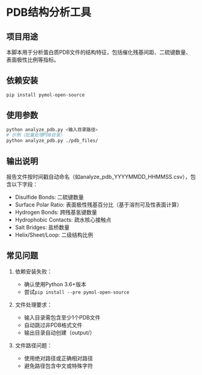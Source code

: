 # PDB结构分析工具

## 项目用途
本脚本用于分析蛋白质PDB文件的结构特征，包括催化残基间距、二硫键数量、表面极性比例等指标。

## 依赖安装
```bash
pip install pymol-open-source
```

## 使用参数
```bash
python analyze_pdb.py <输入目录路径>
# 示例（批量处理PDB目录）
python analyze_pdb.py ./pdb_files/
```

## 输出说明
报告文件按时间戳自动命名（如analyze_pdb_YYYYMMDD_HHMMSS.csv），包含以下字段：
- Disulfide Bonds: 二硫键数量
- Surface Polar Ratio: 表面极性残基百分比（基于溶剂可及性表面计算）
- Hydrogen Bonds: 跨残基氢键数量
- Hydrophobic Contacts: 疏水核心接触点
- Salt Bridges: 盐桥数量
- Helix/Sheet/Loop: 二级结构比例

## 常见问题
1. 依赖安装失败：
   - 确认使用Python 3.6+版本
   - 尝试`pip install --pre pymol-open-source`

2. 文件处理要求：
   - 输入目录需包含至少1个PDB文件
   - 自动跳过非PDB格式文件
   - 输出目录自动创建（output/）

3. 文件路径问题：
   - 使用绝对路径或正确相对路径
   - 避免路径包含中文或特殊字符